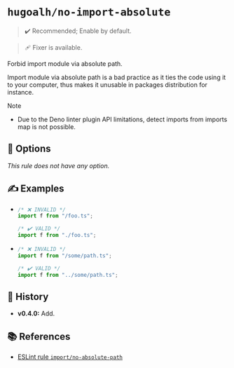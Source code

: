 # `hugoalh/no-import-absolute`

> ✔️ Recommended; Enable by default.

> 🩹 Fixer is available.

Forbid import module via absolute path.

Import module via absolute path is a bad practice as it ties the code using it to your computer, thus makes it unusable in packages distribution for instance.

> [!NOTE]
> - Due to the Deno linter plugin API limitations, detect imports from imports map is not possible.

## 🔧 Options

*This rule does not have any option.*

## ✍️ Examples

- ```ts
  /* ❌ INVALID */
  import f from "/foo.ts";

  /* ✔️ VALID */
  import f from "./foo.ts";
  ```
- ```ts
  /* ❌ INVALID */
  import f from "/some/path.ts";

  /* ✔️ VALID */
  import f from "../some/path.ts";
  ```

## 📜 History

- **v0.4.0:** Add.

## 📚 References

- [ESLint rule `import/no-absolute-path`](https://github.com/import-js/eslint-plugin-import/blob/main/docs/rules/no-absolute-path.md)
